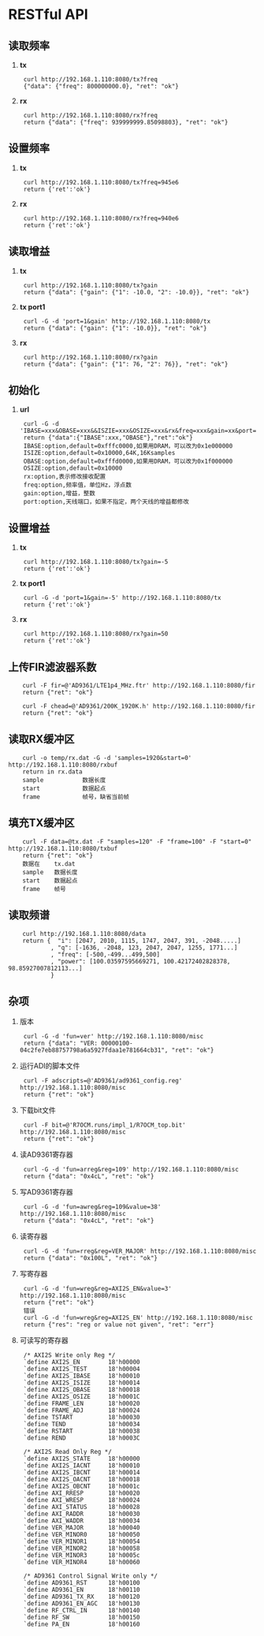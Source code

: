 # RESTful API
## 读取频率

1. **tx** 

		curl http://192.168.1.110:8080/tx?freq
		{"data": {"freq": 800000000.0}, "ret": "ok"}

2. **rx** 
 
		curl http://192.168.1.110:8080/rx?freq
		return {"data": {"freq": 939999999.85098803}, "ret": "ok"}

## 设置频率

1. **tx** 

		curl http://192.168.1.110:8080/tx?freq=945e6
		return {'ret':'ok'}

2. **rx** 
 
		curl http://192.168.1.110:8080/rx?freq=940e6
		return {'ret':'ok'}

## 读取增益

1. **tx** 
		
		curl http://192.168.1.110:8080/tx?gain
		return {"data": {"gain": {"1": -10.0, "2": -10.0}}, "ret": "ok"}

1. **tx port1**

		curl -G -d 'port=1&gain' http://192.168.1.110:8080/tx
		return {"data": {"gain": {"1": -10.0}}, "ret": "ok"}

1. **rx** 

		curl http://192.168.1.110:8080/rx?gain
		return {"data": {"gain": {"1": 76, "2": 76}}, "ret": "ok"}

## 初始化

1. **url**

		curl -G -d 'IBASE=xxx&OBASE=xxx&&ISZIE=xxx&OSIZE=xxx&rx&freq=xxx&gain=xx&port=0|1'
		return {"data":{"IBASE":xxx,"OBASE"},"ret":"ok"}
		IBASE:option,default=0xfffc0000,如果用DRAM，可以改为0x1e000000 
		ISIZE:option,default=0x10000,64K,16Ksamples
		OBASE:option,default=0xfffd0000,如果用DRAM，可以改为0x1f000000 
		OSIZE:option,default=0x10000
		rx:option,表示修改接收配置
		freq:option,频率值，单位Hz，浮点数
		gain:option,增益，整数
		port:option,天线端口，如果不指定，两个天线的增益都修改

## 设置增益

1. **tx** 
		
		curl http://192.168.1.110:8080/tx?gain=-5
		return {'ret':'ok'}

1. **tx port1** 
		
		curl -G -d 'port=1&gain=-5' http://192.168.1.110:8080/tx
		return {'ret':'ok'}

1. **rx** 

		curl http://192.168.1.110:8080/rx?gain=50
		return {'ret':'ok'}

## 上传FIR滤波器系数

		curl -F fir=@'AD9361/LTE1p4_MHz.ftr' http://192.168.1.110:8080/fir
		return {"ret": "ok"}

		curl -F chead=@'AD9361/200K_1920K.h' http://192.168.1.110:8080/fir
		return {"ret": "ok"}

## 读取RX缓冲区

		curl -o temp/rx.dat -G -d 'samples=1920&start=0' http://192.168.1.110:8080/rxbuf
		return in rx.data
		sample 	         数据长度
		start            数据起点 
		frame            帧号，缺省当前帧 


## 填充TX缓冲区

		curl -F data=@tx.dat -F "samples=120" -F "frame=100" -F "start=0" http://192.168.1.110:8080/txbuf
		return {"ret": "ok"}
		数据在    tx.dat
		sample   数据长度
		start    数据起点 
		frame	 帧号 

## 读取频谱
		
		curl http://192.168.1.110:8080/data
		return {  "i": [2047, 2010, 1115, 1747, 2047, 391, -2048.....]
				, "q": [-1636, -2048, 123, 2047, 2047, 1255, 1771...]
				, "freq": [-500,-499...499,500]
				, "power": [100.03597595669271, 100.42172402828378, 98.85927007812113...]
				}

## 杂项

1. 版本

		curl -G -d 'fun=ver' http://192.168.1.110:8080/misc
		return {"data": "VER: 00000100-04c2fe7eb88757798a6a5927fdaa1e781664cb31", "ret": "ok"}

2. 运行ADI的脚本文件

		curl -F adscripts=@'AD9361/ad9361_config.reg' http://192.168.1.110:8080/misc
		return {"ret": "ok"}

2. 下载bit文件

		curl -F bit=@'R7OCM.runs/impl_1/R7OCM_top.bit' http://192.168.1.110:8080/misc
		return {"ret": "ok"}

2. 读AD9361寄存器

		curl -G -d 'fun=arreg&reg=109' http://192.168.1.110:8080/misc
		return {"data": "0x4cL", "ret": "ok"}

2. 写AD9361寄存器

		curl -G -d 'fun=awreg&reg=109&value=38' http://192.168.1.110:8080/misc
		return {"data": "0x4cL", "ret": "ok"}

2. 读寄存器

		curl -G -d 'fun=rreg&reg=VER_MAJOR' http://192.168.1.110:8080/misc
		return {"data": "0x100L", "ret": "ok"}

3. 写寄存器

		curl -G -d 'fun=wreg&reg=AXI2S_EN&value=3' http://192.168.1.110:8080/misc
		return {"ret": "ok"}
		错误
		curl -G -d 'fun=wreg&reg=AXI2S_EN' http://192.168.1.110:8080/misc
		return {"res": "reg or value not given", "ret": "err"}


4. 可读写的寄存器
		
		/* AXI2S Write only Reg */
		`define AXI2S_EN        18'h00000
		`define AXI2S_TEST      18'h00004
		`define AXI2S_IBASE     18'h00010
		`define AXI2S_ISIZE     18'h00014
		`define AXI2S_OBASE     18'h00018
		`define AXI2S_OSIZE     18'h0001C
		`define FRAME_LEN       18'h00020
		`define FRAME_ADJ       18'h00024
		`define TSTART          18'h00030
		`define TEND            18'h00034
		`define RSTART          18'h00038
		`define REND            18'h0003C
		
		/* AXI2S Read Only Reg */
		`define AXI2S_STATE     18'h00000
		`define AXI2S_IACNT     18'h00010
		`define AXI2S_IBCNT     18'h00014
		`define AXI2S_OACNT     18'h00018
		`define AXI2S_OBCNT     18'h0001c
		`define AXI_RRESP       18'h00020
		`define AXI_WRESP       18'h00024
		`define AXI_STATUS      18'h00028
		`define AXI_RADDR       18'h00030
		`define AXI_WADDR       18'h00034
		`define VER_MAJOR       18'h00040
		`define VER_MINOR0      18'h00050
		`define VER_MINOR1      18'h00054
		`define VER_MINOR2      18'h00058
		`define VER_MINOR3      18'h0005c
		`define VER_MINOR4      18'h00060
		
		/* AD9361 Control Signal Write only */
		`define AD9361_RST		18'h00100
		`define AD9361_EN		18'h00110
		`define AD9361_TX_RX    18'h00120
		`define AD9361_EN_AGC   18'h00130
		`define RF_CTRL_IN      18'h00140
		`define RF_SW           18'h00150
		`define PA_EN           18'h00160
